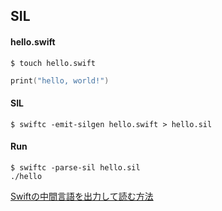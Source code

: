 ## SIL

#### hello.swift

```
$ touch hello.swift
```

```swift
print("hello, world!")
```

#### SIL

```
$ swiftc -emit-silgen hello.swift > hello.sil
```

#### Run

```
$ swiftc -parse-sil hello.sil
./hello
```

[Swiftの中間言語を出力して読む方法](https://qiita.com/S_Shimotori/items/8cdf482952385ed8472e)
